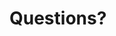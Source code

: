 <!-- .slide: data-state="black_overlay 3 yellow_flag logo" id="questions" data-background="./files/question-mark-2492009_1280.jpg" -->
<!-- https://pixabay.com/illustrations/question-mark-pile-questions-symbol-2492009/ -->
# Questions?
